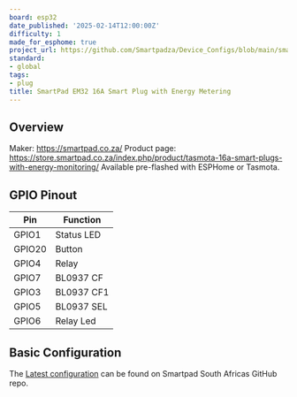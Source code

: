 ```yaml
---
board: esp32
date_published: '2025-02-14T12:00:00Z'
difficulty: 1
made_for_esphome: true
project_url: https://github.com/Smartpadza/Device_Configs/blob/main/smartpad-em32-smart-plug.yaml
standard:
- global
tags:
- plug
title: SmartPad EM32 16A Smart Plug with Energy Metering
---
```


## Overview

Maker: https://smartpad.co.za/
Product page: https://store.smartpad.co.za/index.php/product/tasmota-16a-smart-plugs-with-energy-monitoring/
Available pre-flashed with ESPHome or Tasmota.

## GPIO Pinout

| Pin    | Function   |
| ------ | ---------- |
| GPIO1  | Status LED |
| GPIO20 | Button     |
| GPIO4  | Relay      |
| GPIO7  | BL0937 CF  |
| GPIO3  | BL0937 CF1 |
| GPIO5  | BL0937 SEL |
| GPIO6  | Relay Led  |

## Basic Configuration

The [Latest configuration](https://github.com/Smartpadza/Device_Configs/blob/main/smartpad-em32-smart-plug.yaml)
can be found on Smartpad South Africas GitHub repo.